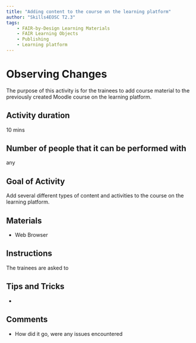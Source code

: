 ```yaml
---
title: "Adding content to the course on the learning platform"
author: "Skills4EOSC T2.3"
tags: 
    - FAIR-by-Design Learning Materials
    - FAIR Learning Objects
    - Publishing
    - Learning platform
---
```


# Observing Changes

The purpose of this activity is for the trainees to add course material to the previously created Moodle course on the learning platform.

## Activity duration

10 mins

## Number of people that it can be performed with

any

## Goal of Activity

Add several different types of content and activities to the course on the learning platform.

## Materials

- Web Browser

## Instructions

The trainees are asked to 

## Tips and Tricks

- 

## Comments

- How did it go, were any issues encountered
